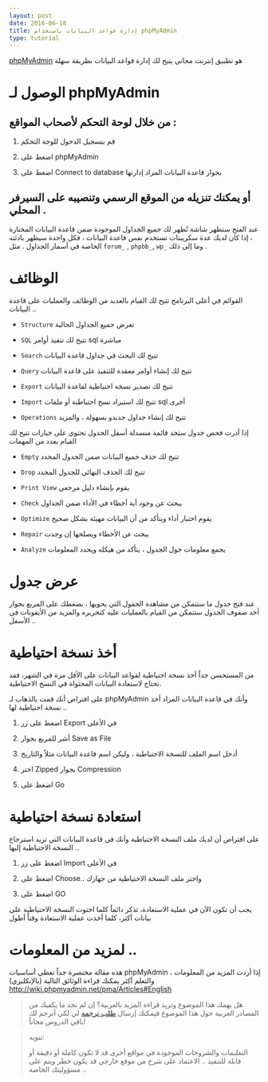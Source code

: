 ```yaml
---
layout: post
date: 2016-06-18
title: إدارة قواعد البيانات باستخدام phpMyAdmin
type: tutorial
---
```






[phpMyAdmin](http://phpmyadmin.net/) هو تطبيق إنترنت مجاني يتيح لك إدارة قواعد البيانات بطريقة سهلة



# الوصول لـ phpMyAdmin



## من خلال لوحة التحكم ﻷصحاب المواقع :


1. قم بتسجيل الدخول للوحة التحكم


2. اضغط على   phpMyAdmin


3. اضغط على Connect to database بجوار قاعدة البيانات المراد إدارتها


## أو يمكنك  تنزيله من الموقع الرسمي وتنصيبه على السيرفر المحلي .


عند الفتح ستظهر شاشة تُظهر لك جميع الجداول الموجودة ضمن قاعدة البيانات المختارة ، إذا كان لديك عدة سكريبتات تستخدم نفس قاعدة البيانات ، فكل واحدة سيظهر بادئته الخاصة في أسمار الجداول . مثل `forum_` , `phpbb_`, `wp_` وما إلى ذلك .



# الوظائف



القوائم في أعلى البرنامج تتيح لك القيام بالعديد من الوظائف والعمليات على قاعدة البيانات ..


* `Structure` تعرض جميع الجداول الحالية

* `SQL` تتيح لك تنفيذ أوامر sql مباشرة

* `Search` تتيح لك البحث في جداول قاعدة البيانات

* `Query` تتيح لك إنشاء أوامر معقدة للتنفيذ على قاعدة البيانات

* `Export` تتيح لك تصدير نسخة احتياطية لقاعدة البيانات

* `Import` تتيح لك استيراد نسخ احتياطية أو ملفات sql أخرى

* `Operations` تتيح لك إنشاء جداول جديدو بسهولة ، والمزيد


إذا أدرت فحص جدول ستجد قائمة منسدلة أسفل الجدول تحتوي على خيارات تتيح لك القيام بعدد من المهمات


* `Empty` تتيح لك حذف جميع البيانات ضمن الجدول المحدد

* `Drop` تتيح لك الحذف النهائي للجدول المحدد

* `Print View` يقوم بإنشاء دليل مرجعي

* `Check` يبحث عن وجود أية أخطاء في الأداء ضمن الجداول

* `Optimize` يقوم اختبار أداء ويتأكد من أن البيانات مهيئة بشكل صحيح

* `Repair` يبحث عن الأخطاء ويصلحها إن وجدت

* `Analyze` يجمع معلومات جول الجدول ، يتأكد من هيكله ويحدد المعلومات


# عرض جدول



عند فتح جدول ما ستتمكن من مشاهدة الحقول التي يحويها ، بضغطك على المربع بجوار أحد صفوف الجدول ستتمكن من القيام بالعمليات عليه كتحريره والمزيد من الأيقونات في الأسفل ..


# أخذ نسخة احتياطية

من المستحسن جداً أخذ نسخة احتياطية لقواعد البيانات على الأقل مرة في الشهر، فقد تحتاج لاستعادة البيانات المحتواة في النسخ الاحتياطية.

على افتراض أنك قمت بالذهاب لـ phpMyAdmin وأنك في قاعدة البيانات المراد أخذ نسخة احتياطية لها ..

1. اضغط على زر Export في الأعلى

2. أشر للمربع بجوار Save as File

3. أدخل اسم الملف للنسخة الاحتياطية ، وليكن اسم قاعدة البيانات مثلاً والتاريخ

4. اختر Zipped بجوار Compression 

5. اضغط على Go

# استعادة نسخة احتياطية

على افتراض أن لديك ملف النسخة الاحتياطية وأنك في قاعدة البيانات التي تريد استرجاع النسخة الاحتياطية إليها ..

1. اضغط على زر Import في الأعلى

2. اضغط على Choose.. واختر ملف النسخة الاحتياطية من جهازك

3. اضغط على GO

يجب أن تكون الآن في عملية الاستعادة، تذكر دائماً كلما احتوت النسخة الاحتياطية على بيانات أكثر، كلما أخذت عملية الاستعادة وقتاً أطول

# لمزيد من المعلومات ..


هذه مقالة مختصرة جداً تغطي أساسيات phpMyAdmin ، إذا أردت المزيد من المعلومات والتعلم أكثر يمكنك قراءة الوثائق التالية (بالإنكليزي)
<http://wiki.phpmyadmin.net/pma/Articles#English>

> هل يهمك هذا الموضوع وتريد قراءة المزيد بالعربية؟ إن لم تجد ما يكفيك من المصادر العربية حول هذا الموضوع فيمكنك إرسال [طلب ترجمة](/about/request) لي لكي أترجم لك باقي الدروس مجاناً!

> تنويه:
> 
> التعليمات والشروحات الموجودة في مواقع أخرى قد لا تكون كاملة أو دقيقة أو قابلة للتنفيذ .. الاعتماد على شرح من موقع خارجي قد يكون خطر ويتم على مسؤوليتك الخاصة ..
